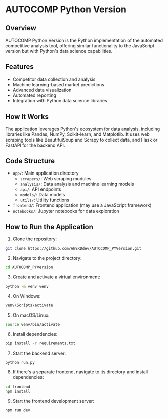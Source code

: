 # AUTOCOMP Python Version

## Overview
AUTOCOMP Python Version is the Python implementation of the automated competitive analysis tool, offering similar functionality to the JavaScript version but with Python's data science capabilities.

## Features
- Competitor data collection and analysis
- Machine learning-based market predictions
- Advanced data visualization
- Automated reporting
- Integration with Python data science libraries

## How It Works
The application leverages Python's ecosystem for data analysis, including libraries like Pandas, NumPy, Scikit-learn, and Matplotlib. It uses web scraping tools like BeautifulSoup and Scrapy to collect data, and Flask or FastAPI for the backend API.

## Code Structure
- `app/`: Main application directory
  - `scrapers/`: Web scraping modules
  - `analysis/`: Data analysis and machine learning models
  - `api/`: API endpoints
  - `models/`: Data models
  - `utils/`: Utility functions
- `frontend/`: Frontend application (may use a JavaScript framework)
- `notebooks/`: Jupyter notebooks for data exploration

## How to Run the Application
1. Clone the repository:
```bash
git clone https://github.com/AWERDdev/AUTOCOMP_PYVersion.git
```

2. Navigate to the project directory:
```bash
cd AUTOCOMP_PYVersion
```

3. Create and activate a virtual environment:
```bash
python -m venv venv
```

4. On Windows:
```bash
venv\Scripts\activate
```

5. On macOS/Linux:
```bash
source venv/bin/activate
```

6. Install dependencies:
```bash
pip install -r requirements.txt
```

7. Start the backend server:
```bash
python run.py
```

8. If there's a separate frontend, navigate to its directory and install dependencies:
```bash
cd frontend
npm install
```

9. Start the frontend development server:
```bash
npm run dev